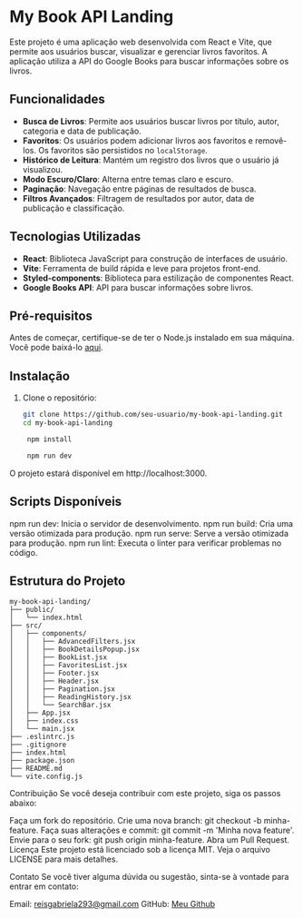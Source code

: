 # My Book API Landing

Este projeto é uma aplicação web desenvolvida com React e Vite, que permite aos usuários buscar, visualizar e gerenciar livros favoritos. A aplicação utiliza a API do Google Books para buscar informações sobre os livros.

## Funcionalidades

- **Busca de Livros**: Permite aos usuários buscar livros por título, autor, categoria e data de publicação.
- **Favoritos**: Os usuários podem adicionar livros aos favoritos e removê-los. Os favoritos são persistidos no `localStorage`.
- **Histórico de Leitura**: Mantém um registro dos livros que o usuário já visualizou.
- **Modo Escuro/Claro**: Alterna entre temas claro e escuro.
- **Paginação**: Navegação entre páginas de resultados de busca.
- **Filtros Avançados**: Filtragem de resultados por autor, data de publicação e classificação.

## Tecnologias Utilizadas

- **React**: Biblioteca JavaScript para construção de interfaces de usuário.
- **Vite**: Ferramenta de build rápida e leve para projetos front-end.
- **Styled-components**: Biblioteca para estilização de componentes React.
- **Google Books API**: API para buscar informações sobre livros.

## Pré-requisitos

Antes de começar, certifique-se de ter o Node.js instalado em sua máquina. Você pode baixá-lo [aqui](https://nodejs.org/).

## Instalação

1. Clone o repositório:
   ```bash
   git clone https://github.com/seu-usuario/my-book-api-landing.git
   cd my-book-api-landing

    npm install

    npm run dev


O projeto estará disponível em http://localhost:3000.

## Scripts Disponíveis

npm run dev: Inicia o servidor de desenvolvimento.
npm run build: Cria uma versão otimizada para produção.
npm run serve: Serve a versão otimizada para produção.
npm run lint: Executa o linter para verificar problemas no código.

## Estrutura do Projeto

```
my-book-api-landing/
├── public/
│   └── index.html
├── src/
│   ├── components/
│   │   ├── AdvancedFilters.jsx
│   │   ├── BookDetailsPopup.jsx
│   │   ├── BookList.jsx
│   │   ├── FavoritesList.jsx
│   │   ├── Footer.jsx
│   │   ├── Header.jsx
│   │   ├── Pagination.jsx
│   │   ├── ReadingHistory.jsx
│   │   └── SearchBar.jsx
│   ├── App.jsx
│   ├── index.css
│   └── main.jsx
├── .eslintrc.js
├── .gitignore
├── index.html
├── package.json
├── README.md
└── vite.config.js
```



Contribuição
Se você deseja contribuir com este projeto, siga os passos abaixo:

Faça um fork do repositório.
Crie uma nova branch: git checkout -b minha-feature.
Faça suas alterações e commit: git commit -m 'Minha nova feature'.
Envie para o seu fork: git push origin minha-feature.
Abra um Pull Request.
Licença
Este projeto está licenciado sob a licença MIT. Veja o arquivo LICENSE para mais detalhes.

Contato
Se você tiver alguma dúvida ou sugestão, sinta-se à vontade para entrar em contato:

Email: reisgabriela293@gmail.com
GitHub: [Meu Github](https://github.com/dev-gabis)